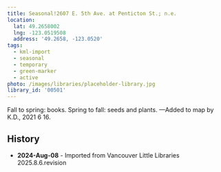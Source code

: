 ```yaml
---
title: Seasonal!2607 E. 5th Ave. at Penticton St.; n.e.
location:
  lat: 49.2658002
  lng: -123.0519508
  address: '49.2658, -123.0520'
tags:
  - kml-import
  - seasonal
  - temporary
  - green-marker
  - active
photo: /images/libraries/placeholder-library.jpg
library_id: '00501'
---
```

Fall to spring: books.
Spring to fall: seeds and plants.
—Added to map by K.D., 2021 6 16.

## History
- **2024-Aug-08** - Imported from Vancouver Little Libraries 2025.8.6.revision
